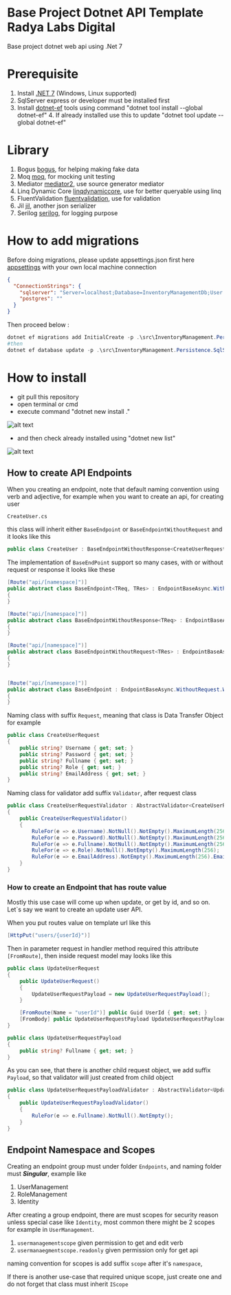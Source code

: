 # Base Project Dotnet API Template Radya Labs Digital

Base project dotnet web api using .Net 7

# Prerequisite

1. Install [.NET 7][1] (Windows, Linux supported)
2. SqlServer express or developer must be installed first
3. Install [dotnet-ef][dotnetefinstall] tools using command "dotnet tool install --global dotnet-ef"
    4. If already installed use this to update "dotnet tool update --global dotnet-ef"

# Library

1. Bogus [bogus], for helping making fake data
2. Moq [moq], for mocking unit testing
3. Mediator [mediator2], use source generator mediator
4. Linq Dynamic Core [linqdynamiccore], use for better queryable using linq
5. FluentValidation [fluentvalidation], use for validation
6. Jil [jil], another json serializer
7. Serilog [serilog], for logging purpose

# How to add migrations

Before doing migrations, please update appsettings.json first here [appsettings] with your own local machine connection

```json
{
  "ConnectionStrings": {
    "sqlserver": "Server=localhost;Database=InventoryManagementDb;User ID=sa;Password=Password1234;TrustServerCertificate=True;",
    "postgres": ""
  }
}
```

Then proceed below :

```powershell
dotnet ef migrations add InitialCreate -p .\src\InventoryManagement.Persistence.SqlServer\ -s .\src\InventoryManagement.WebApi\
#then
dotnet ef database update -p .\src\InventoryManagement.Persistence.SqlServer\ -s .\src\InventoryManagement.WebApi\
```

# How to install

* git pull this repository
* open terminal or cmd
* execute command "dotnet new install ."

![alt text][dotnetnewinstall]

* and then check already installed using "dotnet new list"

![alt text][dotnetnewlist]

## How to create API Endpoints

When you creating an endpoint, note that default naming convention using verb and adjective, for example when you want
to create an api,
for creating user

`CreateUser.cs`

this class will inherit either `BaseEndpoint` or `BaseEndpointWithoutRequest` and it looks like this

``` csharp
public class CreateUser : BaseEndpointWithoutResponse<CreateUserRequest>
```

The implementation of `BaseEndPoint` support so many cases, with or without request or response it looks like these

``` csharp
[Route("api/[namespace]")]
public abstract class BaseEndpoint<TReq, TRes> : EndpointBaseAsync.WithRequest<TReq>.WithActionResult<TRes>
{
}

[Route("api/[namespace]")]
public abstract class BaseEndpointWithoutResponse<TReq> : EndpointBaseAsync.WithRequest<TReq>.WithActionResult
{
}

[Route("api/[namespace]")]
public abstract class BaseEndpointWithoutRequest<TRes> : EndpointBaseAsync.WithoutRequest.WithActionResult<TRes>
{
}


[Route("api/[namespace]")]
public abstract class BaseEndpoint : EndpointBaseAsync.WithoutRequest.WithActionResult
{
}
```

Naming class with suffix `Request`, meaning that class is Data Transfer Object for example

``` csharp
public class CreateUserRequest
{
    public string? Username { get; set; }
    public string? Password { get; set; }
    public string? Fullname { get; set; }
    public string? Role { get; set; }
    public string? EmailAddress { get; set; }
}
```

Naming class for validator add suffix `Validator`, after request class

``` csharp
public class CreateUserRequestValidator : AbstractValidator<CreateUserRequest>
{
    public CreateUserRequestValidator()
    {
        RuleFor(e => e.Username).NotNull().NotEmpty().MaximumLength(256).SetValidator(new NonUnicodeOnlyValidator());
        RuleFor(e => e.Password).NotNull().NotEmpty().MaximumLength(256);
        RuleFor(e => e.Fullname).NotNull().NotEmpty().MaximumLength(256).SetValidator(new NonUnicodeOnlyValidator());
        RuleFor(e => e.Role).NotNull().NotEmpty().MaximumLength(256);
        RuleFor(e => e.EmailAddress).NotEmpty().MaximumLength(256).EmailAddress();
    }
}
```

### How to create an Endpoint that has route value

Mostly this use case will come up when update, or get by id, and so on. Let`s say we want to create an update user API.

When you put routes value on template url like this

```csharp
[HttpPut("users/{userId}")]
```

Then in parameter request in handler method required this attribute `[FromRoute]`, then inside request model may looks
like this

```csharp
public class UpdateUserRequest
{
    public UpdateUserRequest()
    {
        UpdateUserRequestPayload = new UpdateUserRequestPayload();
    }

    [FromRoute(Name = "userId")] public Guid UserId { get; set; }
    [FromBody] public UpdateUserRequestPayload UpdateUserRequestPayload { get; set; }
}

public class UpdateUserRequestPayload
{
    public string? Fullname { get; set; }
}
```

As you can see, that there is another child request object, we add suffix `Payload`, so that validator will just created
from child object

```csharp
public class UpdateUserRequestPayloadValidator : AbstractValidator<UpdateUserRequestPayload>
{
    public UpdateUserRequestPayloadValidator()
    {
        RuleFor(e => e.Fullname).NotNull().NotEmpty();
    }
}
```

## Endpoint Namespace and Scopes

Creating an endpoint group must under folder `Endpoints`, and naming folder must *<b>Singular</b>*, example like

1. UserManagement
2. RoleManagement
3. Identity

After creating a group endpoint, there are must scopes for security reason unless special case like 
`Identity`, most common there might be 2 scopes for example in `UserManagement`.

1. `usermanagementscope` given permission to get and edit verb
2. `usermanaegmentscope.readonly` given permission only for get api

naming convention for scopes is add suffix `scope` after it's `namespace`,

If there is another use-case that required unique scope, just create one and do not forget that class must inherit
`IScope`

[1]: https://dotnet.microsoft.com/en-us/download/dotnet/7.0

[infra]: https://github.com/radyalabs/dotnet-api-template/blob/main/.github/images/infra.drawio.png "Project Infrastructure"

[bogus]: https://www.nuget.org/packages/Bogus

[moq]: https://www.nuget.org/packages/Moq

[mediator1]: https://www.nuget.org/packages/Mediator.Abstractions/2.1.1

[mediator2]: https://www.nuget.org/packages/Mediator.SourceGenerator/2.1.1

[linqdynamiccore]: https://www.nuget.org/packages/System.Linq.Dynamic.Core

[fluentvalidation]: https://www.nuget.org/packages/FluentValidation

[jil]: https://www.nuget.org/packages/Jil/2.17.0

[serilog]: https://www.nuget.org/packages/Serilog/2.12.0

[appsettings]: https://github.com/radyalabs/dotnet-api-template/blob/main/src/InventoryManagement.WebApi/appsettings.json

[dotnetnewinstall]: https://github.com/radyalabs/dotnet-api-template/blob/main/.github/images/dotnetnewinstall.PNG "cmd install"

[dotnetnewlist]: https://github.com/radyalabs/dotnet-api-template/blob/main/.github/images/dotnetnewlist.PNG "new list"

[dotnetefinstall]: https://learn.microsoft.com/en-us/ef/core/cli/dotnet#installing-the-tools

[projectfolderstructure]: https://github.com/radyalabs/dotnet-api-template/blob/main/.github/images/project-structure.png "Project Folder Infrastructure"